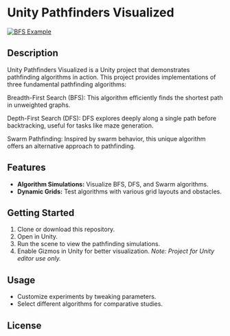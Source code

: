 # Unity Pathfinders Visualized
[![BFS Example](l)](https://github.com/Silent0Wings/Unity-Pathfinders-Visualized/blob/main/ScreenShot/BFS%20(6).png)

## Description
Unity Pathfinders Visualized is a Unity project that demonstrates pathfinding algorithms in action. This project provides implementations of three fundamental pathfinding algorithms:

Breadth-First Search (BFS): This algorithm efficiently finds the shortest path in unweighted graphs.

Depth-First Search (DFS): DFS explores deeply along a single path before backtracking, useful for tasks like maze generation.

Swarm Pathfinding: Inspired by swarm behavior, this unique algorithm offers an alternative approach to pathfinding.

## Features
- **Algorithm Simulations:** Visualize BFS, DFS, and Swarm algorithms.
- **Dynamic Grids:** Test algorithms with various grid layouts and obstacles.

## Getting Started
1. Clone or download this repository.
2. Open in Unity.
3. Run the scene to view the pathfinding simulations.
4. Enable Gizmos in Unity for better visualization.
*Note: Project for Unity editor use only.*

## Usage
- Customize experiments by tweaking parameters.
- Select different algorithms for comparative studies.

## License
